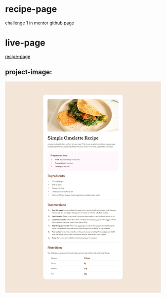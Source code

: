 # recipe-page
challenge 1 in mentor [github page](https://www.frontendmentor.io/challenges/recipe-page-KiTsR8QQKm)
# live-page
[recipe-page](https://bs-ismahane.github.io/recipe-page/)

## project-image:
![Recipe Page](./readmeImage.jpg)

